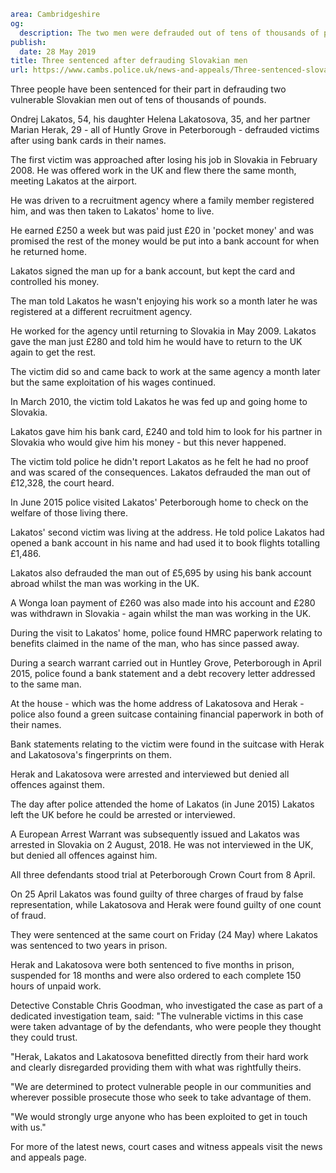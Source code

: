 ```yaml
area: Cambridgeshire
og:
  description: The two men were defrauded out of tens of thousands of pounds
publish:
  date: 28 May 2019
title: Three sentenced after defrauding Slovakian men
url: https://www.cambs.police.uk/news-and-appeals/Three-sentenced-slovakian-men-defrauded-peterborough
```

Three people have been sentenced for their part in defrauding two vulnerable Slovakian men out of tens of thousands of pounds.

Ondrej Lakatos, 54, his daughter Helena Lakatosova, 35, and her partner Marian Herak, 29 - all of Huntly Grove in Peterborough - defrauded victims after using bank cards in their names.

The first victim was approached after losing his job in Slovakia in February 2008. He was offered work in the UK and flew there the same month, meeting Lakatos at the airport.

He was driven to a recruitment agency where a family member registered him, and was then taken to Lakatos' home to live.

He earned £250 a week but was paid just £20 in 'pocket money' and was promised the rest of the money would be put into a bank account for when he returned home.

Lakatos signed the man up for a bank account, but kept the card and controlled his money.

The man told Lakatos he wasn't enjoying his work so a month later he was registered at a different recruitment agency.

He worked for the agency until returning to Slovakia in May 2009. Lakatos gave the man just £280 and told him he would have to return to the UK again to get the rest.

The victim did so and came back to work at the same agency a month later but the same exploitation of his wages continued.

In March 2010, the victim told Lakatos he was fed up and going home to Slovakia.

Lakatos gave him his bank card, £240 and told him to look for his partner in Slovakia who would give him his money - but this never happened.

The victim told police he didn't report Lakatos as he felt he had no proof and was scared of the consequences. Lakatos defrauded the man out of £12,328, the court heard.

In June 2015 police visited Lakatos' Peterborough home to check on the welfare of those living there.

Lakatos' second victim was living at the address. He told police Lakatos had opened a bank account in his name and had used it to book flights totalling £1,486.

Lakatos also defrauded the man out of £5,695 by using his bank account abroad whilst the man was working in the UK.

A Wonga loan payment of £260 was also made into his account and £280 was withdrawn in Slovakia - again whilst the man was working in the UK.

During the visit to Lakatos' home, police found HMRC paperwork relating to benefits claimed in the name of the man, who has since passed away.

During a search warrant carried out in Huntley Grove, Peterborough in April 2015, police found a bank statement and a debt recovery letter addressed to the same man.

At the house - which was the home address of Lakatosova and Herak - police also found a green suitcase containing financial paperwork in both of their names.

Bank statements relating to the victim were found in the suitcase with Herak and Lakatosova's fingerprints on them.

Herak and Lakatosova were arrested and interviewed but denied all offences against them.

The day after police attended the home of Lakatos (in June 2015) Lakatos left the UK before he could be arrested or interviewed.

A European Arrest Warrant was subsequently issued and Lakatos was arrested in Slovakia on 2 August, 2018. He was not interviewed in the UK, but denied all offences against him.

All three defendants stood trial at Peterborough Crown Court from 8 April.

On 25 April Lakatos was found guilty of three charges of fraud by false representation, while Lakatosova and Herak were found guilty of one count of fraud.

They were sentenced at the same court on Friday (24 May) where Lakatos was sentenced to two years in prison.

Herak and Lakatosova were both sentenced to five months in prison, suspended for 18 months and were also ordered to each complete 150 hours of unpaid work.

Detective Constable Chris Goodman, who investigated the case as part of a dedicated investigation team, said: "The vulnerable victims in this case were taken advantage of by the defendants, who were people they thought they could trust.

"Herak, Lakatos and Lakatosova benefitted directly from their hard work and clearly disregarded providing them with what was rightfully theirs.

"We are determined to protect vulnerable people in our communities and wherever possible prosecute those who seek to take advantage of them.

"We would strongly urge anyone who has been exploited to get in touch with us."

For more of the latest news, court cases and witness appeals visit the news and appeals page.
